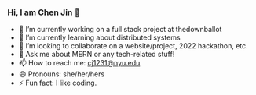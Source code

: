 ### Hi, I am Chen Jin 👋

<!--
**chen-jin021/chen-jin021** is a ✨ _special_ ✨ repository because its `README.md` (this file) appears on your GitHub profile.

Here are some ideas to get you started:
- 🤔 I’m looking for help with ...
-->

- 🔭 I’m currently working on a full stack project at thedownballot
- 🌱 I’m currently learning about distributed systems
- 👯 I’m looking to collaborate on a website/project, 2022 hackathon, etc.
- 💬 Ask me about MERN or any tech-related stuff!
- 📫 How to reach me: cj1231@nyu.edu
- 😄 Pronouns: she/her/hers
- ⚡ Fun fact: I like coding.


